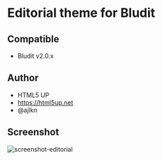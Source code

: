 # Editorial theme for Bludit

## Compatible
- Bludit v2.0.x

## Author
- HTML5 UP
- https://html5up.net
- @ajlkn

## Screenshot
![screenshot-editorial](https://raw.githubusercontent.com/bludit-themes/editorial/master/screenshot.png)